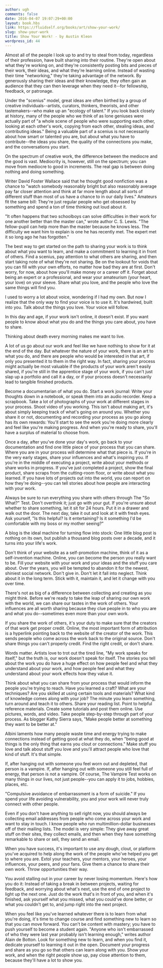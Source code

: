 ```yaml
---
author: ugh
comments: false
date: 2016-04-07 19:07:29+00:00
layout: book.hbs
link: https://fluidself.org/books/art/show-your-work/
slug: show-your-work
title: Show Your Work! - by Austin Kleon
wordpress_id: 44
---
```


Almost all of the people I look up to and try to steal from today, regardless of their profession, have built sharing into their routine. They're open about what they're working on, and they're consistently posting bits and pieces of their work, their ideas, and what they're learning online. Instead of wasting their time "networking," they're taking advantage of the network. By generously sharing their ideas and their knowledge, they often gain an audience that they can then leverage when they need it--for fellowship, feedback, or patronage.

Under the "scenius" model, great ideas are often birthed by a group of creative individuals--artists, curators, thinkers, theorists, and other tastemakers--who make up an "ecology of talent." If you look back closely at history, many of the people who we think of as lone geniuses were actually part of "a whole scene of people who were supporting each other, looking at each other's work, copying from each other, stealing ideas, and contributing ideas." Being a valuable part of a scenius is not necessarily about how smart or talented you are, but about what you have to contribute--the ideas you share, the quality of the connections you make, and the conversations you start.

On the spectrum of creative work, the difference between the mediocre and the good is vast. Mediocrity is, however, still on the spectrum; you can move from mediocre to good in increments. The real gap is between doing nothing and doing something.

Writer David Foster Wallace said that he thought good nonfiction was a chance to "watch somebody reasonably bright but also reasonably average pay far closer attention and think at far more length about all sorts of different stuff than most of us have a chance to in our daily lives." Amateurs fit the same bill: They're just regular people who get obsessed by something and spend a ton of time thinking out loud about it.

"It often happens that two schoolboys can solve difficulties in their work for one another better than the master can," wrote author C. S. Lewis. "The fellow-pupil can help more than the master because he knows less. The difficulty we want him to explain is one he has recently met. The expert met it so long ago he has forgotten."

The best way to get started on the path to sharing your work is to think about what you want to learn, and make a commitment to learning it in front of others. Find a scenius, pay attention to what others are sharing, and then start taking note of what they're not sharing. Be on the lookout for voids that you can fill with your own efforts, no matter how bad they are at first. Don't worry, for now, about how you'll make money or a career off it. Forget about being an expert or a professional, and wear your amateurism (your heart, your love) on your sleeve. Share what you love, and the people who love the same things will find you.

I used to worry a lot about voice, wondering if I had my own. But now I realize that the only way to find your voice is to use it. It's hardwired, built into you. Talk about the things you love. Your voice will follow.

In this day and age, if your work isn't online, it doesn't exist. If you want people to know about what you do and the things you care about, you have to share.

Thinking about death every morning makes me want to live.

A lot of us go about our work and feel like we have nothing to show for it at the end of the day. But whatever the nature of your work, there is an art to what you do, and there are people who would be interested in that art, if only you presented it to them in the right way. In fact, sharing your process might actually be most valuable if the products of your work aren't easily shared, if you're still in the apprentice stage of your work, if you can't just slap up a portfolio and call it a day, or if your process doesn't necessarily lead to tangible finished products.

Become a documentarian of what you do. Start a work journal: Write your thoughts down in a notebook, or speak them into an audio recorder. Keep a scrapbook. Take a lot of photographs of your work at different stages in your process. Shoot video of you working. This isn't about making art, it's about simply keeping track of what's going on around you. Whether you share it or not, documenting and recording your process as you go along has its own rewards: You'll start to see the work you're doing more clearly and feel like you're making progress. And when you're ready to share, you'll have a surplus of material to choose from.

Once a day, after you've done your day's work, go back to your documentation and find one little piece of your process that you can share. Where you are in your process will determine what that piece is. If you're in the very early stages, share your influences and what's inspiring you. If you're in the middle of executing a project, write about your methods or share works in progress. If you've just completed a project, show the final product, share scraps from the cutting-room floor, or write about what you learned. If you have lots of projects out into the world, you can report on how they're doing--you can tell stories about how people are interacting with your work.

Always be sure to run everything you share with others through The "So What?" Test. Don't overthink it; just go with your gut. If you're unsure about whether to share something, let it sit for 24 hours. Put it in a drawer and walk out the door. The next day, take it out and look at it with fresh eyes. Ask yourself, "Is this helpful? Is it entertaining? Is it something I'd be comfortable with my boss or my mother seeing?"

A blog is the ideal machine for turning flow into stock: One little blog post is nothing on its own, but publish a thousand blog posts over a decade, and it turns into your life's work.

Don't think of your website as a self-promotion machine, think of it as a self-invention machine. Online, you can become the person you really want to be. Fill your website with your work and your ideas and the stuff you care about. Over the years, you will be tempted to abandon it for the newest, shiniest social network. Don't give in. Don't let it fall into neglect. Think about it in the long term. Stick with it, maintain it, and let it change with you over time.

There's not as big of a difference between collecting and creating as you might think. Before we're ready to take the leap of sharing our own work with the world, we can share our tastes in the work of others. Your influences are all worth sharing because they clue people in to who you are and what you do--sometimes even more than your own work.

If you share the work of others, it's your duty to make sure that the creators of that work get proper credit. Online, the most important form of attribution is a hyperlink pointing back to the website of the creator of the work. This sends people who come across the work back to the original source. Don't share things you can't properly credit. Find the right credit, or don't share.

Words matter. Artists love to trot out the tired line, "My work speaks for itself," but the truth is, our work doesn't speak for itself. The stories you tell about the work you do have a huge effect on how people feel and what they understand about your work, and how people feel and what they understand about your work effects how they value it.

Think about what you can share from your process that would inform the people you're trying to reach. Have you learned a craft? What are your techniques? Are you skilled at using certain tools and materials? What kind of knowledge comes along with your job? The minute you learn something, turn around and teach it to others. Share your reading list. Point to helpful reference materials. Create some tutorials and post them online. Use pictures, words, and video. Take people step-by-step through part of your process. As blogger Kathy Sierra says, "Make people better at something they want to be better at."

Albini laments how many people waste time and energy trying to make connections instead of getting good at what they do, when "being good at things is the only thing that earns you clout or connections." Make stuff you love and talk about stuff you love and you'll attract people who love that kind of stuff. It's that simple.

If, after hanging out with someone you feel worn out and depleted, that person is a vampire. If, after hanging out with someone you still feel full of energy, that person is not a vampire. Of course, The Vampire Test works on many things in our lives, not just people--you can apply it to jobs, hobbies, places, etc.

"Compulsive avoidance of embarrassment is a form of suicide." If you spend your life avoiding vulnerability, you and your work will never truly connect with other people.

Even if you don't have anything to sell right now, you should always be collecting email addresses from people who come across your work and want to stay in touch. I know people who run multimillion-dollar businesses off of their mailing lists. The model is very simple: They give away great stuff on their sites, they collect emails, and then when they have something remarkable to share or sell, they send an email.

When you have success, it's important to use any dough, clout, or platform you've acquired to help along the work of the people who've helped you get to where you are. Extol your teachers, your mentors, your heroes, your influences, your peers, and your fans. Give them a chance to share their own work. Throw opportunities their way.

You avoid stalling out in your career by never losing momentum. Here's how you do it: Instead of taking a break in between projects, waiting for feedback, and worrying about what's next, use the end of one project to light up the next one. Just do the work that's in front of you, and when it's finished, ask yourself what you missed, what you could've done better, or what you couldn't get to, and jump right into the next project.

When you feel like you've learned whatever there is to learn from what you're doing, it's time to change course and find something new to learn so that you can move forward. You can't be content with mastery; you have to push yourself to become a student again. "Anyone who isn't embarrassed of who they were last year probably isn't learning enough," writes author Alain de Botton. Look for something new to learn, and when you find it, dedicate yourself to learning it out in the open. Document your progress and share as you go so that others can learn along with you. Show your work, and when the right people show up, pay close attention to them, because they'll have a lot to show you.
